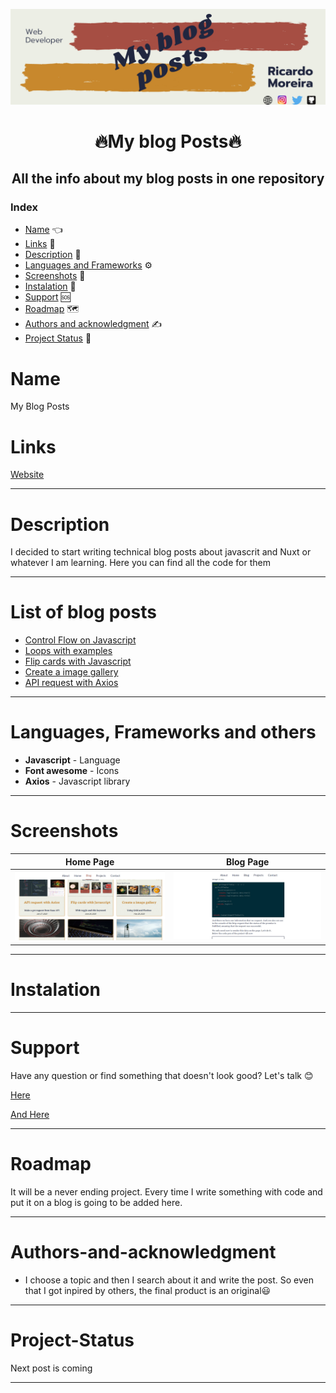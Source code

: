 [![Social banner for mugas](./assets/blog_posts_banner.png)](http://ricardomoreira.io/)

<h1 align="center"> 🔥My blog Posts🔥</h1>

<h2 align="center"> All the info about my blog posts in one repository</h2>

### Index

* [Name](#Name) 👈
* [Links](#Links) 🔗
* [Description](#Description) 📖
* [Languages and Frameworks](####Languages-and-Frameworks) ⚙️
* [Screenshots](#Screenshots) 📱
* [Instalation](#Instalation) 🧩
* [Support](#Support) 🆘
* [Roadmap](#Roadmap) 🗺️
* [Authors and acknowledgment](####Authors-and-acknowledgment) ✍️
* [Project Status](#Project-Status) 📜

# Name

My Blog Posts

# Links

[Website](https://www.ricardomoreira.io/blog)

___

# Description

I decided to start writing technical blog posts about javascrit and Nuxt or whatever I am learning. Here you can find all the code for them

___

# List of blog posts

* [Control Flow on Javascript](https://www.ricardomoreira.io/blog/2020-05-27-control-flow-on-javascript/)
* [Loops with examples](https://www.ricardomoreira.io/blog/2020-05-27-loops-with-examples/)
* [Flip cards with Javascript](https://www.ricardomoreira.io/blog/2020-06-15-flip-cards-with-javascript/)
* [Create a image gallery](https://www.ricardomoreira.io/blog/2020-05-28-create-a-image-gallery/)
* [API request with Axios](https://www.ricardomoreira.io/blog/2020-07-22-api-request-with-axios)

___

# Languages, Frameworks and others

* **Javascript** - Language
* **Font awesome** - Icons
* **Axios** - Javascript library

____

# Screenshots

Home Page         |  Blog Page
:-------------------------:|:-------------------------:
![](./assets/screenshot.png)  |  ![](./assets/screenshot1.png)

____

# Instalation

___

# Support

Have any question or find something that doesn't look good? Let's talk 😊

[Here](https://github.com/mugas)

[And Here](https://www.ricardomoreira.io/about)

____

# Roadmap

It will be a never ending project. Every time I write something with code and put it on a blog is going to be added here.

____

# Authors-and-acknowledgment

* I choose a topic and then I search about it and write the post. So even that I got inpired by others, the final product is an original😃

____

# Project-Status  

Next post is coming

____
